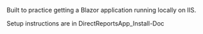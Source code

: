 Built to practice getting a Blazor application running locally on IIS.

Setup instructions are in DirectReportsApp_Install-Doc

